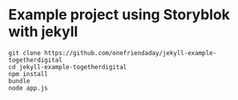 # Example project using Storyblok with jekyll

```
git clone https://github.com/onefriendaday/jekyll-example-togetherdigital
cd jekyll-example-togetherdigital
npm install
bundle
node app.js
```